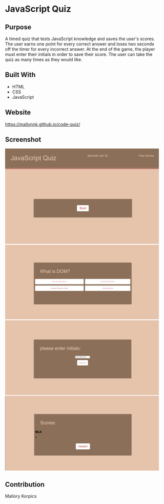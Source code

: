 # JavaScript Quiz

## Purpose
A timed quiz that tests JavaScript knowledge and saves the user's scores. The user earns one point for every correct answer and loses two seconds off the timer for every incorrect answer. At the end of the game, the player must enter their initials in order to save their score. The user can take the quiz as many times as they would like. 

## Built With
* HTML
* CSS
* JavaScript

## Website
https://mallynnk.github.io/code-quiz/

## Screenshot
 ![Screenshot of main page](assets/images/main-page.png)
 ![Screenshot of questions](assets/images/questions.png)
 ![Screenshot of save score page](assets/images/initial-page.png)
 ![Screenshot of score page](assets/images/score-sheet.png)

## Contribution
Mallory Korpics

